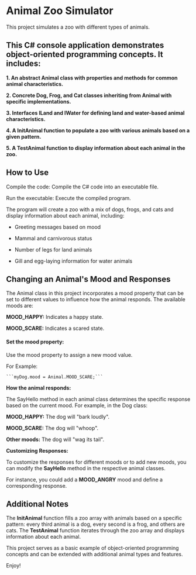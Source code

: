 # Animal Zoo Simulator
This project simulates a zoo with different types of animals.

## This C# console application demonstrates object-oriented programming concepts. It includes:

**1. An abstract Animal class with properties and methods for common animal characteristics.**

**2. Concrete Dog, Frog, and Cat classes inheriting from Animal with specific implementations.**

**3. Interfaces ILand and IWater for defining land and water-based animal characteristics.**

**4. A InitAnimal function to populate a zoo with various animals based on a given pattern.**

**5. A TestAnimal function to display information about each animal in the zoo.**

## How to Use
Compile the code: Compile the C# code into an executable file.

Run the executable: Execute the compiled program.

The program will create a zoo with a mix of dogs, frogs, and cats and display information about each animal, including:

 * Greeting messages based on mood

 * Mammal and carnivorous status

 * Number of legs for land animals

 * Gill and egg-laying information for water animals

## Changing an Animal's Mood and Responses

The Animal class in this project incorporates a mood property that can be set to different values to influence how the animal responds. The available moods are:

**MOOD_HAPPY:** Indicates a happy state.

**MOOD_SCARE:** Indicates a scared state.


#### Set the mood property:
Use the mood property to assign a new mood value.

For Example:

    ```myDog.mood = Animal.MOOD_SCARE;```
    
**How the animal responds:**

The SayHello method in each animal class determines the specific response based on the current mood. For example, in the Dog class:

**MOOD_HAPPY:** The dog will "bark loudly".

**MOOD_SCARE:** The dog will "whoop".

**Other moods:** The dog will "wag its tail".

**Customizing Responses:**

To customize the responses for different moods or to add new moods, you can modify the **SayHello** method in the respective animal classes.

For instance, you could add a **MOOD_ANGRY** mood and define a corresponding response.

## Additional Notes
The **InitAnimal** function fills a zoo array with animals based on a specific pattern: every third animal is a dog, every second is a frog, and others are cats.
The **TestAnimal** function iterates through the zoo array and displays information about each animal.

This project serves as a basic example of object-oriented programming concepts and can be extended with additional animal types and features.

Enjoy!
